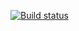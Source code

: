 [![Build status](https://ci.appveyor.com/api/projects/status/6l6k0hieetgo1ak7?svg=true)](https://ci.appveyor.com/project/AlexRV83/selenide)
